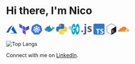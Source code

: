 <h1>Hi there, I'm Nico</h1>

<p>
    <img src="./images/microsoft_azure-icon.svg" width="30" height="30" alt="Azure Icon" />
    <img src="./images/terraformio-icon.svg" width="30" height="30" alt="Terraform Icon" />
    <img src="./images/kubernetes-icon.svg" width="30" height="30" alt="Kubernetes Icon" />
    <img src="./images/docker-icon.svg" width="30" height="30" alt="Docker Icon" />
    <img src="./images/python-icon.svg" width="30" height="30" alt="Python Icon" />
    <img src="./images/golang-icon.svg" width="30" height="30" alt="Go Icon" />
    <img src="./images/javascript-icon.svg" width="30" height="30" alt="Javascript Icon" />
    <img src="./images/typescriptlang-icon.svg" width="30" height="30" alt="TypeScript Icon" />
    <img src="./images/gnu_bash-icon.svg" width="30" height="30" alt="Bash Icon" />
    <img src="./images/cloudflare-icon.svg" width="30" height="30" alt="Cloudflare Icon" />
</p>

<p><img src="https://github-readme-stats.vercel.app/api/top-langs/?username=L480&layout=compact" alt="Top Langs"/></p>

<p>Connect with me on <a href="https://www.linkedin.com/in/nico-schiering/">LinkedIn</a>.</p>
